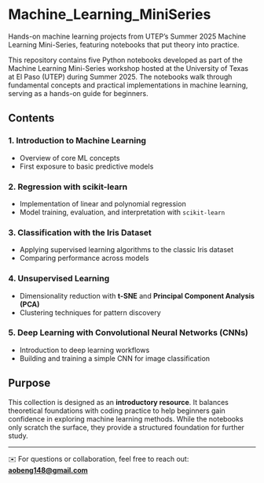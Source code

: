 # Machine_Learning_MiniSeries
Hands-on machine learning projects from UTEP’s Summer 2025 Machine Learning Mini-Series, featuring notebooks that put theory into practice.

This repository contains five Python notebooks developed as part of the Machine Learning Mini-Series workshop hosted at the University of Texas at El Paso (UTEP) during Summer 2025. The notebooks walk through fundamental concepts and practical implementations in machine learning, serving as a hands-on guide for beginners.

## Contents

### 1. Introduction to Machine Learning
- Overview of core ML concepts  
- First exposure to basic predictive models  

### 2. Regression with scikit-learn
- Implementation of linear and polynomial regression  
- Model training, evaluation, and interpretation with `scikit-learn`  

### 3. Classification with the Iris Dataset
- Applying supervised learning algorithms to the classic Iris dataset  
- Comparing performance across models  

### 4. Unsupervised Learning
- Dimensionality reduction with **t-SNE** and **Principal Component Analysis (PCA)**  
- Clustering techniques for pattern discovery  

### 5. Deep Learning with Convolutional Neural Networks (CNNs)
- Introduction to deep learning workflows  
- Building and training a simple CNN for image classification  

## Purpose
This collection is designed as an **introductory resource**. It balances theoretical foundations with coding practice to help beginners gain confidence in exploring machine learning methods. While the notebooks only scratch the surface, they provide a structured foundation for further study.  

---

✉️ For questions or collaboration, feel free to reach out: **aobeng148@gmail.com**  

